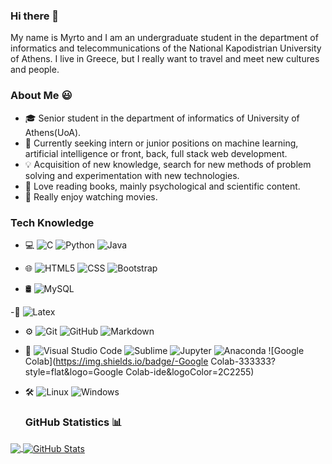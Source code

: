 ### Hi there 👋

My name is Myrto and I am an undergraduate student in the department of informatics and telecommunications of the National Kapodistrian University of Athens. I live in Greece, but I really want to travel and meet new cultures and people.

### About Me 😃

- 🎓 Senior student in the department of informatics of University of Athens(UoA).
- 💼 Currently seeking intern or junior positions on machine learning, artificial intelligence or front, back, full stack web development.
- 💡 Acquisition of new knowledge, search for new methods of problem solving and experimentation with new technologies.
- 📖 Love reading books, mainly psychological and scientific content.
- 🎥 Really enjoy watching movies.

### Tech Knowledge
- 💻 
  ![C](https://img.shields.io/badge/-C-333333?style=flat&logo=C&logoColor=00599C)
  ![Python](https://img.shields.io/badge/-Python-333333?style=flat&logo=python)
  ![Java](https://img.shields.io/badge/-Java-333333?style=flat&logo=Java&logoColor=007396)

- 🌐
  ![HTML5](https://img.shields.io/badge/-HTML5-333333?style=flat&logo=HTML5)
  ![CSS](https://img.shields.io/badge/-CSS-333333?style=flat&logo=CSS3&logoColor=1572B6)
  ![Bootstrap](https://img.shields.io/badge/-Bootstrap-333333?style=flat&logo=bootstrap&logoColor=563D7C)

- 🛢
  ![MySQL](https://img.shields.io/badge/-MySQL-333333?style=flat&logo=mysql)
  
-📝
  ![Latex](https://img.shields.io/badge/-Latex-333333?style=flat&logo=Latex)

- ⚙️
  ![Git](https://img.shields.io/badge/-Git-333333?style=flat&logo=git)
  ![GitHub](https://img.shields.io/badge/-GitHub-333333?style=flat&logo=github)
  ![Markdown](https://img.shields.io/badge/-Markdown-333333?style=flat&logo=markdown)
- 🔧
  ![Visual Studio Code](https://img.shields.io/badge/-Visual%20Studio%20Code-333333?style=flat&logo=visual-studio-code&logoColor=007ACC)
  ![Sublime](https://img.shields.io/badge/-sublime-333333?style=flat&logo=Sublime-ide&logoColor=2C2255)
  ![Jupyter](https://img.shields.io/badge/-jupyter-333333?style=flat&logo=Jupyter-ide&logoColor=2C2255)
  ![Anaconda](https://img.shields.io/badge/-anaconda-333333?style=flat&logo=Anaconda-ide&logoColor=2C2255)
  ![Google Colab](https://img.shields.io/badge/-Google Colab-333333?style=flat&logo=Google Colab-ide&logoColor=2C2255)
  
- 🛠️
  ![Linux](https://img.shields.io/badge/-linux-333333?style=flat&logo=Linux)
  ![Windows](https://img.shields.io/badge/-windows-333333?style=flat&logo=Windows)
  
  
  ### GitHub Statistics 	📊

<a href="https://github.com/Myrto-Iglezou/Myrto-Iglezou">
  <img align="center" src="https://github-readme-stats.vercel.app/api/top-langs/?username=Myrto-Iglezou&theme=gradient" />
</a>
<a href="https://github.com/Myrto-Iglezou/Myrto-Iglezou">
  <img align="center" src="https://github-readme-stats.vercel.app/api?username=Myrto-Iglezou&show_icons=true&line_height=27&count_private=true&hide=stars,prs,issues&theme=gradient" alt="GitHub Stats" />
</a>
